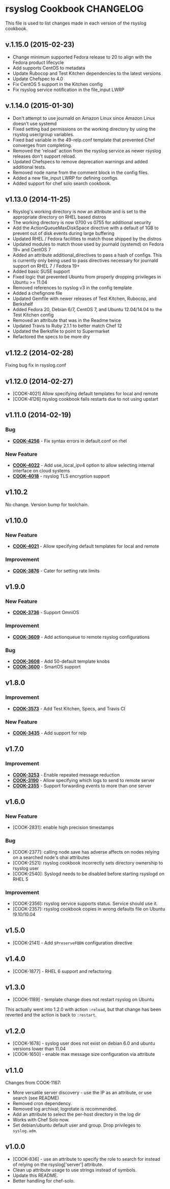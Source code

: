 rsyslog Cookbook CHANGELOG
==========================
This file is used to list changes made in each version of the rsyslog cookbook.

v.1.15.0 (2015-02-23)
---------------------
- Change minimum supported Fedora release to 20 to align with the Fedora product lifecycle
- Add supports CentOS to metadata
- Update Rubocop and Test Kitchen dependencies to the latest versions
- Update Chefspec to 4.0
- Fix CentOS 5 support in the Kitchen config
- Fix rsyslog service notification in the file_input LWRP

v.1.14.0 (2015-01-30)
---------------------
- Don't attempt to use journald on Amazon Linux since Amazon Linux doesn't use systemd
- Fixed setting bad permissions on the working directory by using the rsyslog user/group variables.
- Fixed bad variable in the 49-relp.conf template that prevented Chef converges from completing.
- Removed the 'reload' action from the rsyslog service as newer rsyslog releases don't support reload.
- Updated Chefspecs to remove deprecation warnings and added additional tests.
- Removed node name from the comment block in the config files. 
- Added a new file_input LWRP for defining configs.
- Added support for chef solo search cookbook.

v1.13.0 (2014-11-25)
--------------------
- Rsyslog's working directory is now an attribute and is set to the appropriate directory on RHEL based distros
- The working directory is now 0700 vs 0755 for additional security
- Add the ActionQueueMaxDiskSpace directive with a default of 1GB to prevent out of disk events during large buffering
- Updated RHEL / Fedora facilities to match those shipped by the distros
- Updated modules to match those used by journald (systemd) on Fedora 19+ and CentOS 7
- Added an attribute additional_directives to pass a hash of configs.  This is currently only being used to pass directives necessary for journald support on RHEL 7 / Fedora 19+
- Added basic SUSE support
- Fixed logic that prevented Ubuntu from properly dropping privileges in Ubuntu >= 11.04
- Removed references to rsyslog v3 in the config template
- Added a chefignore file
- Updated Gemfile with newer releases of Test Kitchen, Rubocop, and Berkshelf
- Added Fedora 20, Debian 6/7, CentOS 7, and Ubuntu 12.04/14.04 to the Test Kitchen config
- Removed an attribute that was in the Readme twice
- Updated Travis to Ruby 2.1.1 to better match Chef 12
- Updated the Berksfile to point to Supermarket
- Refactored the specs to be more dry

v1.12.2 (2014-02-28)
--------------------
Fixing bug fix in rsyslog.conf


v1.12.0 (2014-02-27)
--------------------
- [COOK-4021] Allow specifying default templates for local and remote
- [COOK-4126] rsyslog cookbook fails restarts due to not using upstart


v1.11.0 (2014-02-19)
--------------------
### Bug
- **[COOK-4256](https://tickets.opscode.com/browse/COOK-4256)** - Fix syntax errors in default.conf on rhel

### New Feature
- **[COOK-4022](https://tickets.opscode.com/browse/COOK-4022)** - Add use_local_ipv4 option to allow selecting internal interface on cloud systems
- **[COOK-4018](https://tickets.opscode.com/browse/COOK-4018)** - rsyslog TLS encryption support


v1.10.2
-------
No change. Version bump for toolchain.


v1.10.0
-------
### New Feature
- **[COOK-4021](https://tickets.opscode.com/browse/COOK-4021)** - Allow specifying default templates for local and remote

### Improvement
- **[COOK-3876](https://tickets.opscode.com/browse/COOK-3876)** - Cater for setting rate limits


v1.9.0
------
### New Feature
- **[COOK-3736](https://tickets.opscode.com/browse/COOK-3736)** - Support OmniOS

### Improvement
- **[COOK-3609](https://tickets.opscode.com/browse/COOK-3609)** - Add actionqueue to remote rsyslog configurations

### Bug
- **[COOK-3608](https://tickets.opscode.com/browse/COOK-3608)** - Add 50-default template knobs
- **[COOK-3600](https://tickets.opscode.com/browse/COOK-3600)** - SmartOS support


v1.8.0
------
### Improvement
- **[COOK-3573](https://tickets.opscode.com/browse/COOK-3573)** -  Add Test Kitchen, Specs, and Travis CI

### New Feature
- **[COOK-3435](https://tickets.opscode.com/browse/COOK-3435)** - Add support for relp

v1.7.0
------
### Improvement
- **[COOK-3253](https://tickets.opscode.com/browse/COOK-3253)** - Enable repeated message reduction
- **[COOK-3190](https://tickets.opscode.com/browse/COOK-3190)** - Allow specifying which logs to send to remote server
- **[COOK-2355](https://tickets.opscode.com/browse/COOK-2355)** - Support forwarding events to more than one server

v1.6.0
------
### New Feature
- [COOK-2831]: enable high precision timestamps

### Bug
- [COOK-2377]: calling node.save has adverse affects on nodes relying on a searched node's ohai attributes
- [COOK-2521]: rsyslog cookbook incorrectly sets directory ownership to rsyslog user
- [COOK-2540]: Syslogd needs to be disabled before starting rsyslogd on RHEL 5

### Improvement
- [COOK-2356]: rsyslog service supports status. Service should use it.
- [COOK-2357]: rsyslog cookbook copies in wrong defaults file on Ubuntu !9.10/10.04

v1.5.0
------
- [COOK-2141] - Add `$PreserveFQDN` configuration directive

v1.4.0
------
- [COOK-1877] - RHEL 6 support and refactoring

v1.3.0
------
- [COOK-1189] - template change does not restart rsyslog on Ubuntu

This actually went into 1.2.0 with action `:reload`, but that change has been reverted and the action is back to `:restart`.

v1.2.0
------
- [COOK-1678] - syslog user does not exist on debian 6.0 and ubuntu versions lower than 11.04
- [COOK-1650] - enable max message size configuration via attribute

v1.1.0
------
Changes from COOK-1167:

- More versatile server discovery - use the IP as an attribute, or use search (see README)
- Removed cron dependency.
- Removed log archival; logrotate is recommended.
- Add an attribute to select the per-host directory in the log dir
- Works with Chef Solo now.
- Set debian/ubuntu default user and group. Drop privileges to `syslog.adm`.


v1.0.0
------
- [COOK-836] - use an attribute to specify the role to search for instead of relying on the rsyslog['server'] attribute.
- Clean up attribute usage to use strings instead of symbols.
- Update this README.
- Better handling for chef-solo.
